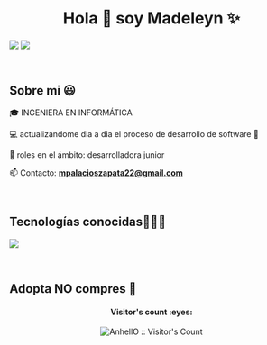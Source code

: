 <h1 align="center">Hola 👋  soy Madeleyn  ✨ </h1> 

<p align="left">
 <a href="https://www.linkedin.com/in/madeleyn-palacios-zapata-00285126?trk=contact-info" target="blank"><img align="center" src="https://img.shields.io/badge/LinkedIn-0077B5?style=for-the-badge&logo=linkedin&logoColor=white"/></a>
<a href = "mailto:mpalacioszapata22@gmail.com" target="blank"><img align="center" src="https://img.shields.io/badge/Gmail-D14836?style=for-the-badge&logo=gmail&logoColor=white" /></a>
  </p>
<br>
<h2>Sobre mi 😃</h2>
<!--Intro start-->

<p align="left">
🎓 INGENIERA EN INFORMÁTICA

💻 actualizandome dia a dia el proceso de desarrollo de software 🙈

📝 roles en el ámbito: desarrolladora junior

📫 Contacto: **mpalacioszapata22@gmail.com**
<!--Intro end-->
  </p>
<br>

<h2 >Tecnologías conocidas👨🏻‍💻</h2>
<!--tech stack icons-->
<p align="left">
  <a href="https://skillicons.dev">
    <img src="https://skillicons.dev/icons?i=java,php,py,css,html,js,nodejs,mysql,firebase,git,github,vscode,ps&perline=12" />
  </a>
</p>
<br>
<!-------------------------->

<!------------------------->
<div id="Amor ❤️ por los perritos ">
<h2>Adopta NO compres 🐶</h2>

<h4 align="center">Visitor's count :eyes:</h4>

<p align="center"><img src="https://profile-counter.glitch.me/{AnhellO}/count.svg" alt="AnhellO :: Visitor's Count" /></p>    
    
<!--- stats (end) -->
